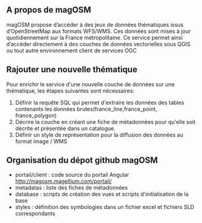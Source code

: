 ## A propos de magOSM

magOSM propose d’accéder à des jeux de données thématiques issus
d’OpenStreetMap aux formats WFS/WMS.  Ces données sont mises à jour
quotidiennement sur la France métropolitaine. Ce service permet ainsi d’accéder
directement à des couches de données vectorielles sous QGIS ou tout autre
environnement client de services OGC

## Rajouter une nouvelle thématique

Pour enrichir le service d'une nouvelle couche de données sur une thématique,
les étapes suivantes sont nécessaires:
 1. Définir la requête SQL qui permet d'extraire les données des tables
    contenants les données brutes(france_line,france_point, france_polygon)
 2. Décrire la couche en créant une fiche de métadonnées pour qu'elle soit
    décrite et présentée dans un catalogue.
 3. Définir un style de représentation pour la diffusion des données au format
    image / WMS


## Organisation du dépot github magOSM

 * portail/client : code source du portail Angular http://magosm.magellium.com/portail/
 * metadatas : liste des fiches de métadonnées
 * database : scripts de création des vues et scripts d'initialisation de la base
 * styles : définition des symbologies dans un fichier excel et fichiers SLD correspondants

